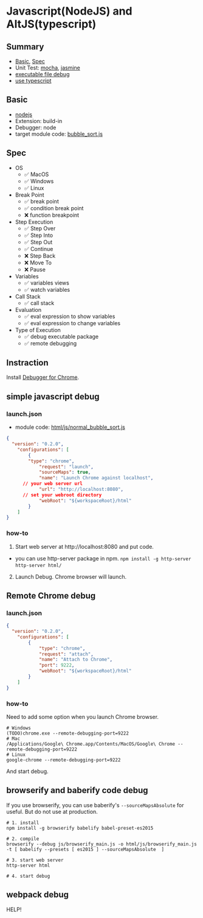 <!-- vim: ts=2 sw=2 expandtab
-->
# Javascript(NodeJS) and AltJS(typescript)

## Summary

* [Basic](#basic), [Spec](#spec)
* Unit Test: [mocha](#mocha-unit-test-framework), [jasmine](#jasmine)
* [executable file debug](#executable-file-debug)
* [use typescript](#use-typescript)

## Basic

* [nodejs](https://nodejs.org/)
* Extension: build-in
* Debugger: node
* target module code: [bubble_sort.js](bubble_sort.js)

## Spec

* OS
	* ✅ MacOS
	* ✅ Windows
	* ✅ Linux
* Break Point
	* ✅ break point
	* ✅ condition break point
	* ❌ function breakpoint
* Step Execution
	* ✅ Step Over
	* ✅ Step Into
	* ✅ Step Out
	* ✅ Continue
	* ❌ Step Back
	* ❌ Move To
	* ❌ Pause
* Variables
	* ✅ variables views
	* ✅ watch variables
* Call Stack
	* ✅ call stack
* Evaluation
	* ✅ eval expression to show variables
	* ✅ eval expression to change variables
* Type of Execution
	* ✅ debug executable package
	* ✅ remote debugging

## Instraction

Install [Debugger for Chrome](https://marketplace.visualstudio.com/items?itemName=msjsdiag.debugger-for-chrome).

## simple javascript debug

### launch.json

* module code: [html/js/normal_bubble_sort.js](html/js/normal_bubble_sort.js)

```json
{
  "version": "0.2.0",
	"configurations": [
		{
    	"type": "chrome",
			"request": "launch",
			"sourceMaps": true,
			"name": "Launch Chrome against localhost",
      // your web server url
			"url": "http://localhost:8080",
      // set your webroot directory
			"webRoot": "${workspaceRoot}/html"
		}
	]
}
```

### how-to

1. Start web server at http://localhost:8080 and put code.
  * you can use http-server package in npm. `npm install -g http-server` `http-server html/`
2. Launch Debug. Chrome browser will launch.

## Remote Chrome debug

### launch.json

```json
{
  "version": "0.2.0",
	"configurations": [
		{
			"type": "chrome",
			"request": "attach",
			"name": "Attach to Chrome",
			"port": 9222,
			"webRoot": "${workspaceRoot}/html"
		}
	]
}
```

### how-to

Need to add some option when you launch Chrome browser.

```
# Windows
(TODO)chrome.exe --remote-debugging-port=9222
# Mac
/Applications/Google\ Chrome.app/Contents/MacOS/Google\ Chrome --remote-debugging-port=9222
# Linux
google-chrome --remote-debugging-port=9222
```

And start debug.

## browserify and baberify code debug

If you use browserify, you can use baberify's `--sourceMapsAbsolute` for useful. But do not use at production.

```
# 1. install
npm install -g browserify babelify babel-preset-es2015

# 2. compile
browserify --debug js/browserify_main.js -o html/js/browserify_main.js -t [ babelify --presets [ es2015 ] --sourceMapsAbsolute  ]

# 3. start web server
http-server html

# 4. start debug
```

## webpack debug

HELP!

